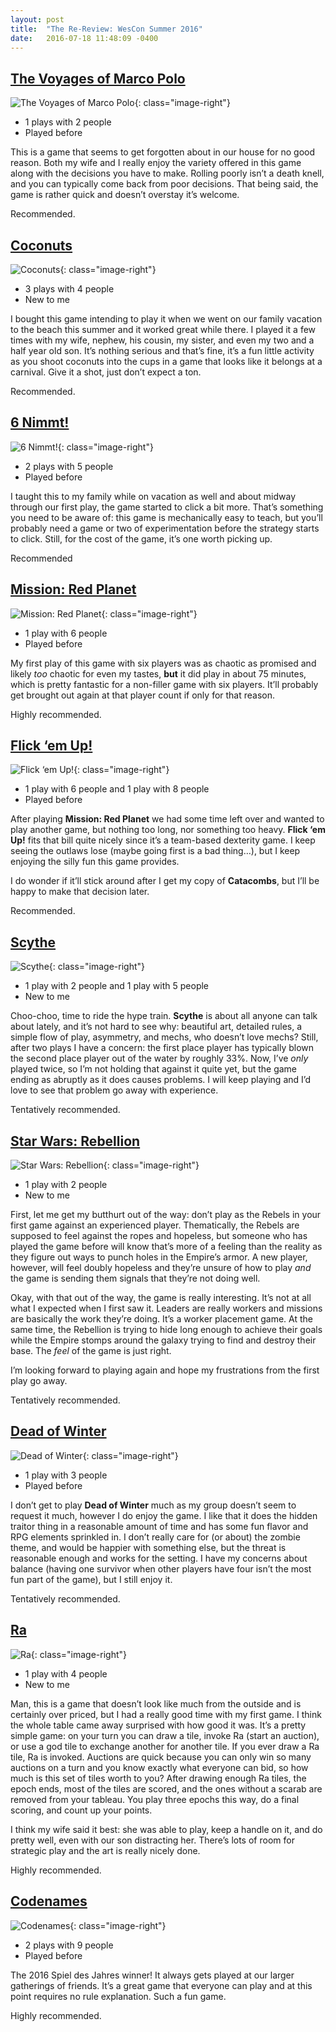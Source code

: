 ```yaml
---
layout: post
title:  "The Re-Review: WesCon Summer 2016"
date:   2016-07-18 11:48:09 -0400
---
```

## [The Voyages of Marco Polo](https://boardgamegeek.com/boardgame/171623/voyages-marco-polo)

![The Voyages of Marco Polo](/assets/images/covers/the-voyages-of-marco-polo.jpg){: class="image-right"}

- 1 plays with 2 people
- Played before

This is a game that seems to get forgotten about in our house for no good reason. Both my wife and I really enjoy the variety offered in this game along with the decisions you have to make. Rolling poorly isn’t a death knell, and you can typically come back from poor decisions. That being said, the game is rather quick and doesn’t overstay it’s welcome.

Recommended.

## [Coconuts](https://boardgamegeek.com/boardgame/145639/coconuts)

![Coconuts](/assets/images/covers/coconuts.jpg){: class="image-right"}

- 3 plays with 4 people
- New to me

I bought this game intending to play it when we went on our family vacation to the beach this summer and it worked great while there. I played it a few times with my wife, nephew, his cousin, my sister, and even my two and a half year old son. It’s nothing serious and that’s fine, it’s a fun little activity as you shoot coconuts into the cups in a game that looks like it belongs at a carnival. Give it a shot, just don’t expect a ton.

Recommended.

## [6 Nimmt!](https://boardgamegeek.com/boardgame/432/6-nimmt)

![6 Nimmt!](/assets/images/covers/6-nimmt.jpg){: class="image-right"}

- 2 plays with 5 people
- Played before

I taught this to my family while on vacation as well and about midway through our first play, the game started to click a bit more. That’s something you need to be aware of: this game is mechanically easy to teach, but you’ll probably need a game or two of experimentation before the strategy starts to click. Still, for the cost of the game, it’s one worth picking up.

Recommended

## [Mission: Red Planet](https://boardgamegeek.com/boardgame/176920/mission-red-planet-second-edition)

![Mission: Red Planet](/assets/images/covers/mission-red-planet.jpg){: class="image-right"}

- 1 play with 6 people
- Played before

My first play of this game with six players was as chaotic as promised and likely _too_ chaotic for even my tastes, **but** it did play in about 75 minutes, which is pretty fantastic for a non-filler game with six players. It’ll probably get brought out again at that player count if only for that reason.

Highly recommended.

## [Flick ‘em Up!](https://boardgamegeek.com/boardgame/169124/flick-em)

![Flick ‘em Up!](/assets/images/covers/flick-em-up.jpg){: class="image-right"}

- 1 play with 6 people and 1 play with 8 people
- Played before

After playing **Mission: Red Planet** we had some time left over and wanted to play another game, but nothing too long, nor something too heavy. **Flick ‘em Up!** fits that bill quite nicely since it’s a team-based dexterity game. I keep seeing the outlaws lose (maybe going first is a bad thing…), but I keep enjoying the silly fun this game provides.

I do wonder if it’ll stick around after I get my copy of **Catacombs**, but I’ll be happy to make that decision later.

Recommended.

## [Scythe](https://boardgamegeek.com/boardgame/169786/scythe)

![Scythe](/assets/images/covers/scythe.jpg){: class="image-right"}

- 1 play with 2 people and 1 play with 5 people
- New to me

Choo-choo, time to ride the hype train. **Scythe** is about all anyone can talk about lately, and it’s not hard to see why: beautiful art, detailed rules, a simple flow of play, asymmetry, and mechs, who doesn’t love mechs? Still, after two plays I have a concern: the first place player has typically blown the second place player out of the water by roughly 33%. Now, I’ve _only_ played twice, so I’m not holding that against it quite yet, but the game ending as abruptly as it does causes problems. I will keep playing and I’d love to see that problem go away with experience.

Tentatively recommended.

## [Star Wars: Rebellion](https://boardgamegeek.com/boardgame/187645/star-wars-rebellion)

![Star Wars: Rebellion](/assets/images/covers/star-wars-rebellion.jpg){: class="image-right"}

- 1 play with 2 people
- New to me

First, let me get my butthurt out of the way: don’t play as the Rebels in your first game against an experienced player. Thematically, the Rebels are supposed to feel against the ropes and hopeless, but someone who has played the game before will know that’s more of a feeling than the reality as they figure out ways to punch holes in the Empire’s armor. A new player, however, will feel doubly hopeless and they’re unsure of how to play _and_ the game is sending them signals that they’re not doing well.

Okay, with that out of the way, the game is really interesting. It’s not at all what I expected when I first saw it. Leaders are really workers and missions are basically the work they’re doing. It’s a worker placement game. At the same time, the Rebellion is trying to hide long enough to achieve their goals while the Empire stomps around the galaxy trying to find and destroy their base. The *feel* of the game is just right.

I’m looking forward to playing again and hope my frustrations from the first play go away.

Tentatively recommended.

## [Dead of Winter](https://boardgamegeek.com/boardgame/150376/dead-winter-crossroads-game)

![Dead of Winter](/assets/images/covers/dead-of-winter.jpg){: class="image-right"}

- 1 play with 3 people
- Played before

I don’t get to play **Dead of Winter** much as my group doesn’t seem to request it much, however I do enjoy the game. I like that it does the hidden traitor thing in a reasonable amount of time and has some fun flavor and RPG elements sprinkled in. I don’t really care for (or about) the zombie theme, and would be happier with something else, but the threat is reasonable enough and works for the setting. I have my concerns about balance (having one survivor when other players have four isn’t the most fun part of the game), but I still enjoy it.

Tentatively recommended.

## [Ra](https://boardgamegeek.com/boardgame/12/ra)

![Ra](/assets/images/covers/ra.jpg){: class="image-right"}

- 1 play with 4 people
- New to me

Man, this is a game that doesn’t look like much from the outside and is certainly over priced, but I had a really good time with my first game. I think the whole table came away surprised with how good it was. It’s a pretty simple game: on your turn you can draw a tile, invoke Ra (start an auction), or use a god tile to exchange another for another tile. If you ever draw a Ra tile, Ra is invoked. Auctions are quick because you can only win so many auctions on a turn and you know exactly what everyone can bid, so how much is this set of tiles worth to you? After drawing enough Ra tiles, the epoch ends, most of the tiles are scored, and the ones without a scarab are removed from your tableau. You play three epochs this way, do a final scoring, and count up your points.

I think my wife said it best: she was able to play, keep a handle on it, and do pretty well, even with our son distracting her. There’s lots of room for strategic play and the art is really nicely done.

Highly recommended.

## [Codenames](https://boardgamegeek.com/boardgame/178900/codenames)

![Codenames](/assets/images/covers/codenames.jpg){: class="image-right"}

- 2 plays with 9 people
- Played before

The 2016 Spiel des Jahres winner! It always gets played at our larger gatherings of friends. It’s a great game that everyone can play and at this point requires no rule explanation. Such a fun game.

Highly recommended.
